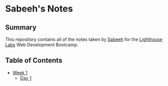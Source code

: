 # Sabeeh's Notes
## Summary 

This repository contains all of the notes taken by [Sabeeh](https://github.com/sabeehmc) for the [Lighthouse Labs](https://www.lighthouselabs.ca/) Web Development Bootcamp.

## Table of Contents
* [Week 1](/Week_1)
  * [Day 1](/Week_1/Day_1)